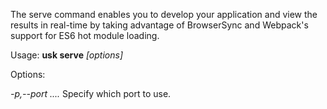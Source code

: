 The serve command enables you to develop your application and view the
results in real-time by taking advantage of BrowserSync and Webpack's
support for ES6 hot module loading.

Usage: **usk serve** *[options]*

Options:

  *-p,--port*   *....* Specify which port to use.